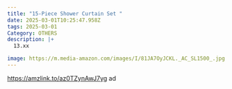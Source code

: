 ```yaml
---
title: "15-Piece Shower Curtain Set "
date: 2025-03-01T10:25:47.958Z
tags: 2025-03-01
Category: OTHERS
description: |+
  13.xx

image: https://m.media-amazon.com/images/I/81JA7OyJCKL._AC_SL1500_.jpg
---
```

https://amzlink.to/az0TZynAwJ7yg   ad